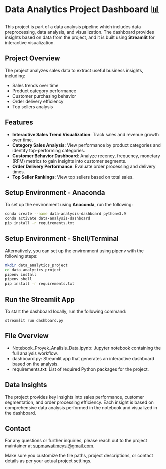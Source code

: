 # Data Analytics Project Dashboard 📊

This project is part of a data analysis pipeline which includes data preprocessing, data analysis, and visualization. The dashboard provides insights based on data from the project, and it is built using **Streamlit** for interactive visualization.

## Project Overview

The project analyzes sales data to extract useful business insights, including:
- Sales trends over time
- Product category performance
- Customer purchasing behavior
- Order delivery efficiency
- Top sellers analysis

## Features

- **Interactive Sales Trend Visualization**: Track sales and revenue growth over time.
- **Category Sales Analysis**: View performance by product categories and identify top-performing categories.
- **Customer Behavior Dashboard**: Analyze recency, frequency, monetary (RFM) metrics to gain insights into customer segments.
- **Order Delivery Performance**: Evaluate order processing and delivery times.
- **Top Seller Rankings**: View top sellers based on total sales.

## Setup Environment - Anaconda
To set up the environment using **Anaconda**, run the following:

```bash
conda create --name data-analysis-dashboard python=3.9
conda activate data-analysis-dashboard
pip install -r requirements.txt
```

## Setup Environment - Shell/Terminal
Alternatively, you can set up the environment using pipenv with the following steps:
```bash
mkdir data_analytics_project
cd data_analytics_project
pipenv install
pipenv shell
pip install -r requirements.txt
```

## Run the Streamlit App
To start the dashboard locally, run the following command:
```
streamlit run dashboard.py
```

## File Overview
- Notebook_Proyek_Analisis_Data.ipynb: Jupyter notebook containing the full analysis workflow.
- dashboard.py: Streamlit app that generates an interactive dashboard based on the analysis.
- requirements.txt: List of required Python packages for the project.

## Data Insights
The project provides key insights into sales performance, customer segmentation, and order processing efficiency. Each insight is based on comprehensive data analysis performed in the notebook and visualized in the dashboard.
## Contact
For any questions or further inquiries, please reach out to the project maintainer at supmawatimeysi@gmail.com.


Make sure you customize the file paths, project descriptions, or contact details as per your actual project settings.
